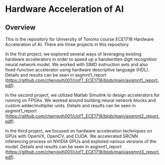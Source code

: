 # Hardware Acceleration of AI

## Overview
This is the repository for University of Toronto course ECE1718 Hardware Acceleration of AI. There are three projects in this repository. 

In the first project, we explored several ways of leveraging existing hardware accelerators in order to speed up a handwritten digit recognition neural network model. We worked with SIMD instruction sets and also fixed-function accelerator using hardware descriptive language (HDL). Details and results can be seen in asgmnt1_report (https://github.com/chengyih001/UofT_ECE1718/blob/main/asgmnt1_report.pdf). 

In the second project, we utilized Matlab Simulink to design accelerators for running on FPGAs. We worked around building neural network blocks and custom adder/multiplier units.  Details and results can be seen in asgmnt1_report (https://github.com/chengyih001/UofT_ECE1718/blob/main/asgmnt2_report.pdf). 

In the third project, we focused on hardware acceleration techniques on GPUs with OpenVX, OpenCV, and CUDA. We accelerated SRCNN inferencing process on NVIDIA GPUs and explored various versions of the model. Details and results can be seen in asgmnt1_report (https://github.com/chengyih001/UofT_ECE1718/blob/main/asgmnt3_report.pdf).
